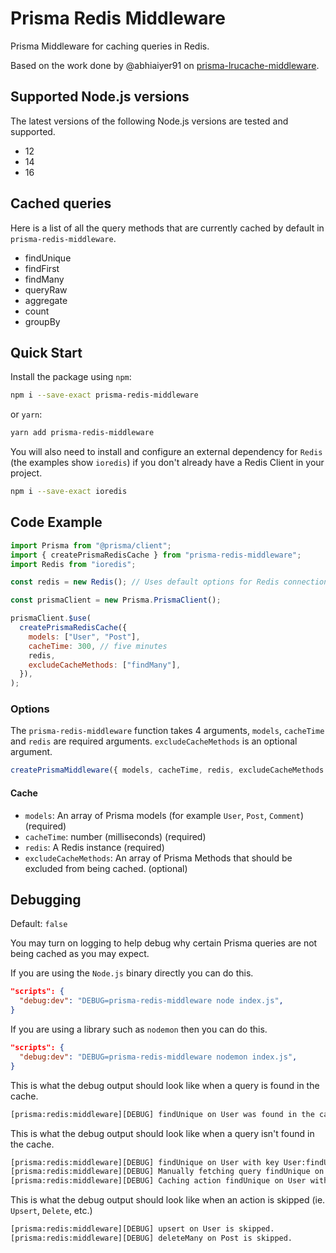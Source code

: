# Prisma Redis Middleware

Prisma Middleware for caching queries in Redis.

Based on the work done by @abhiaiyer91 on
[prisma-lrucache-middleware](https://github.com/abhiaiyer91/prisma-lrucache-middleware).

## Supported Node.js versions

The latest versions of the following Node.js versions are tested and supported.

- 12
- 14
- 16

## Cached queries

Here is a list of all the query methods that are currently cached by default in `prisma-redis-middleware`.

- findUnique
- findFirst
- findMany
- queryRaw
- aggregate
- count
- groupBy

## Quick Start

Install the package using `npm`:

```sh
npm i --save-exact prisma-redis-middleware
```

or `yarn`:

```sh
yarn add prisma-redis-middleware
```

You will also need to install and configure an external dependency for `Redis` (the examples show `ioredis`) if you
don't already have a Redis Client in your project.

```sh
npm i --save-exact ioredis
```

## Code Example

```js
import Prisma from "@prisma/client";
import { createPrismaRedisCache } from "prisma-redis-middleware";
import Redis from "ioredis";

const redis = new Redis(); // Uses default options for Redis connection

const prismaClient = new Prisma.PrismaClient();

prismaClient.$use(
  createPrismaRedisCache({
    models: ["User", "Post"],
    cacheTime: 300, // five minutes
    redis,
    excludeCacheMethods: ["findMany"],
  }),
);
```

### Options

The `prisma-redis-middleware` function takes 4 arguments, `models`, `cacheTime` and `redis` are required arguments.
`excludeCacheMethods` is an optional argument.

```mjs
createPrismaMiddleware({ models, cacheTime, redis, excludeCacheMethods });
```

#### Cache

- `models`: An array of Prisma models (for example `User`, `Post`, `Comment`) (required)
- `cacheTime`: number (milliseconds) (required)
- `redis`: A Redis instance (required)
- `excludeCacheMethods`: An array of Prisma Methods that should be excluded from being cached. (optional)

## Debugging

Default: `false`

You may turn on logging to help debug why certain Prisma queries are not being cached as you may expect.

If you are using the `Node.js` binary directly you can do this.

```json
"scripts": {
  "debug:dev": "DEBUG=prisma-redis-middleware node index.js",
}
```

If you are using a library such as `nodemon` then you can do this.

```json
"scripts": {
  "debug:dev": "DEBUG=prisma-redis-middleware nodemon index.js",
}
```

This is what the debug output should look like when a query is found in the cache.

```sh
[prisma:redis:middleware][DEBUG] findUnique on User was found in the cache with key User:findUnique:{"where":{"id":1}}.
```

This is what the debug output should look like when a query isn't found in the cache.

```sh
[prisma:redis:middleware][DEBUG] findUnique on User with key User:findUnique:{"where":{"id":1}} was not found in the cache.
[prisma:redis:middleware][DEBUG] Manually fetching query findUnique on User from the Prisma database.
[prisma:redis:middleware][DEBUG] Caching action findUnique on User with key User:findUnique:{"where":{"id":1}}.
```

This is what the debug output should look like when an action is skipped (ie. `Upsert`, `Delete`, etc.)

```sh
[prisma:redis:middleware][DEBUG] upsert on User is skipped.
[prisma:redis:middleware][DEBUG] deleteMany on Post is skipped.
```
